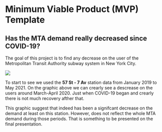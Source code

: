 # Minimum Viable Product (MVP) Template

## Has the MTA demand really decreased since COVID-19?

The goal of this project is to find any decrease on the user of the Metropolitan Transit Authority subway system in New York City.

![](https://github.com/dieguque/MTA/blob/main/Screen%20Shot%202021-05-25%20at%204.51.10%20PM.png?raw=true)

To start to see we used the **57 St - 7 Av** station data from January 2019 to May 2021. On the graphic above we can crearly see a descrease on the users around March-April 2020. Just when COVID-19 began and crearly there is not much recovery afther that.

This graphic suggest that indeed has been a signifcant decrease on the demand at least on this station. However, does not reflect the whole MTA demand during those periods. That is something to be presented on the final presentation.
